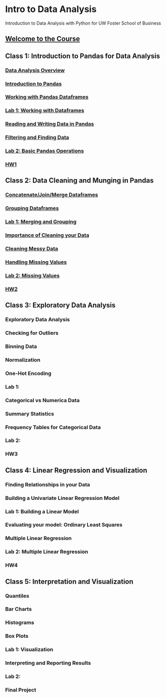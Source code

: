 # Intro to Data Analysis
Introduction to Data Analysis with Python for UW Foster School of Business

## [Welcome to the Course](https://github.com/summerela/python_data_analysis/blob/master/pandas_basics/notebooks/Welcome%20to%20Class.ipynb)

## Class 1: Introduction to Pandas for Data Analysis
### [Data Analysis Overview](https://github.com/summerela/python_data_analysis/blob/master/pandas_basics/notebooks/Data%20Analysis%20Overview.ipynb)
### [Introduction to Pandas](https://github.com/summerela/python_data_analysis/blob/master/pandas_basics/notebooks/Intro%20to%20Pandas.ipynb)
### [Working with Pandas Dataframes](https://github.com/summerela/python_data_analysis/blob/master/pandas_basics/notebooks/Pandas%20DataFrames.ipynb) 
### [Lab 1: Working with Dataframes](https://github.com/summerela/python_data_analysis/blob/master/pandas_basics/labs/Working%20With%20Pandas%20DataFrames.ipynb)
### [Reading and Writing Data in Pandas](https://github.com/summerela/python_data_analysis/blob/master/pandas_basics/notebooks/Reading%20and%20Writing%20Data%20with%20Pandas.ipynb)
### [Filtering and Finding Data](https://github.com/summerela/python_data_analysis/blob/master/pandas_basics/notebooks/Filtering%20and%20Finding%20Data.ipynb)
### [Lab 2:  Basic Pandas Operations](https://github.com/summerela/python_data_analysis/blob/master/pandas_basics/labs/Pandas%20Math.ipynb)
### [HW1](https://github.com/summerela/python_data_analysis/blob/master/Homework/HW1.ipynb)

## Class 2: Data Cleaning and Munging in Pandas
### [Concatenate/Join/Merge Dataframes](https://github.com/summerela/python_data_analysis/blob/master/pandas_basics/notebooks/Concatenate_Join_Merge.ipynb)
### [Grouping Dataframes](https://github.com/summerela/python_data_analysis/blob/master/pandas_basics/notebooks/Grouping%20Data%20Frames.ipynb)
### [Lab 1: Merging and Grouping](https://github.com/summerela/python_data_analysis/blob/master/Data%20Munging/Labs/Merging%20and%20Grouping%20Lab.ipynb) 
### [Importance of Cleaning your Data](https://github.com/summerela/python_data_analysis/blob/master/Data%20Munging/Notebooks/Importance%20of%20Cleaning%20Data.ipynb)
### [Cleaning Messy Data](https://github.com/summerela/python_data_analysis/blob/master/Data%20Munging/Notebooks/Messy%20Data.ipynb)
### [Handling Missing Values](https://github.com/summerela/python_data_analysis/blob/master/Data%20Munging/Notebooks/Dealing%20with%20Missing%20Values.ipynb)
### [Lab 2: Missing Values](https://github.com/summerela/python_data_analysis/blob/master/Data%20Munging/Labs/Missing%20Values%20Lab.ipynb)
### [HW2](https://github.com/summerela/python_data_analysis/blob/master/Homework/HW2.ipynb)

## Class 3: Exploratory Data Analysis
### Exploratory Data Analysis
### Checking for Outliers
### Binning Data
### Normalization
### One-Hot Encoding
### Lab 1: 
### Categorical vs Numerica Data
### Summary Statistics
### Frequency Tables for Categorical Data
### Lab 2: 
### HW3

## Class 4: Linear Regression and Visualization
### Finding Relationships in your Data
### Building a Univariate Linear Regression Model 
### Lab 1: Building a Linear Model
### Evaluating your model: Ordinary Least Squares
### Multiple Linear Regression
### Lab 2: Multiple Linear Regression 
### HW4

## Class 5: Interpretation and Visualization
### Quantiles
### Bar Charts
### Histograms
### Box Plots
### Lab 1: Visualization
### Interpreting and Reporting Results
### Lab 2: 
### Final Project